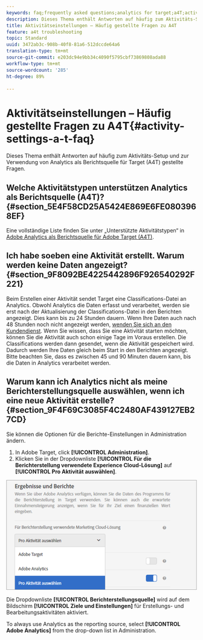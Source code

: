 ```yaml
---
keywords: faq;frequently asked questions;analytics for target;a4T;activity setup
description: Dieses Thema enthält Antworten auf häufig zum Aktivitäts-Setup und zur Verwendung von Analytics als Berichtsquelle für Target (A4T) gestellte Fragen.
title: Aktivitätseinstellungen – Häufig gestellte Fragen zu A4T
feature: a4t troubleshooting
topic: Standard
uuid: 3472ab3c-908b-40f8-81a6-512dccde64a6
translation-type: tm+mt
source-git-commit: e203dc94e9bb34c4090f5795cbf73869808ada88
workflow-type: tm+mt
source-wordcount: '285'
ht-degree: 89%

---
```



# Aktivitätseinstellungen – Häufig gestellte Fragen zu A4T{#activity-settings-a-t-faq}

Dieses Thema enthält Antworten auf häufig zum Aktivitäts-Setup und zur Verwendung von Analytics als Berichtsquelle für Target (A4T) gestellte Fragen.

## Welche Aktivitätstypen unterstützen Analytics als Berichtsquelle (A4T)? {#section_5E4F58CD25A5424E869E6FE0803968EF}

Eine vollständige Liste finden Sie unter „Unterstützte Aktivitätstypen“ in [Adobe Analytics als Berichtsquelle für Adobe Target (A4T)](../../../c-integrating-target-with-mac/a4t/a4t.md#concept_7540C8C04259434AB6EE33B09F47A1DE).

## Ich habe soeben eine Aktivität erstellt. Warum werden keine Daten angezeigt? {#section_9F8092BE4225442896F926540292F221}

Beim Erstellen einer Aktivität sendet Target eine Classifications-Datei an Analytics. Obwohl Analytics die Daten erfasst und verarbeitet, werden sie erst nach der Aktualisierung der Classifications-Datei in den Berichten angezeigt. Dies kann bis zu 24 Stunden dauern. Wenn Ihre Daten auch nach 48 Stunden noch nicht angezeigt werden, [wenden Sie sich an den Kundendienst](/help/cmp-resources-and-contact-information.md#reference_ACA3391A00EF467B87930A450050077C). Wenn Sie wissen, dass Sie eine Aktivität starten möchten, können Sie die Aktivität auch schon einige Tage im Voraus erstellen. Die Classifications werden dann gesendet, wenn die Aktivität gespeichert wird. Dadurch werden Ihre Daten gleich beim Start in den Berichten angezeigt. Bitte beachten Sie, dass es zwischen 45 und 90 Minuten dauern kann, bis die Daten in Analytics verarbeitet werden.

## Warum kann ich Analytics nicht als meine Berichterstellungsquelle auswählen, wenn ich eine neue Aktivität erstelle?  {#section_9F4F69C3085F4C2480AF439127EB27CD}

Sie können die Optionen für die Berichte-Einstellungen in Administration ändern.

1. In Adobe Target, click **[!UICONTROL Administration]**.
1. Klicken Sie in der Dropdownliste **[!UICONTROL Für die Berichterstellung verwendete Experience Cloud-Lösung]** auf **[!UICONTROL Pro Aktivität auswählen]**.

![](assets/select-per-activity.png)

Die Dropdownliste **[!UICONTROL Berichterstellungsquelle]** wird auf dem Bildschirm **[!UICONTROL Ziele und Einstellungen]** für Erstellungs- und Bearbeitungsaktivitäten aktiviert.

To always use Analytics as the reporting source, select **[!UICONTROL Adobe Analytics]** from the drop-down list in Administration.
